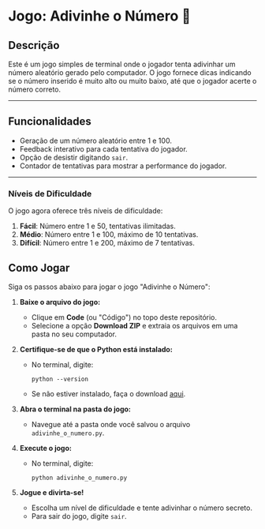 # Jogo: Adivinhe o Número 🎲

## Descrição
Este é um jogo simples de terminal onde o jogador tenta adivinhar um número aleatório gerado pelo computador. O jogo fornece dicas indicando se o número inserido é muito alto ou muito baixo, até que o jogador acerte o número correto.

---

## Funcionalidades
- Geração de um número aleatório entre 1 e 100.
- Feedback interativo para cada tentativa do jogador.
- Opção de desistir digitando `sair`.
- Contador de tentativas para mostrar a performance do jogador.

---
### Níveis de Dificuldade
O jogo agora oferece três níveis de dificuldade:
1. **Fácil**: Número entre 1 e 50, tentativas ilimitadas.
2. **Médio**: Número entre 1 e 100, máximo de 10 tentativas.
3. **Difícil**: Número entre 1 e 200, máximo de 7 tentativas.

## Como Jogar

Siga os passos abaixo para jogar o jogo "Adivinhe o Número":

1. **Baixe o arquivo do jogo:**
   - Clique em **Code** (ou "Código") no topo deste repositório.
   - Selecione a opção **Download ZIP** e extraia os arquivos em uma pasta no seu computador.
   
2. **Certifique-se de que o Python está instalado:**
   - No terminal, digite:
     ```
     python --version
     ```
   - Se não estiver instalado, faça o download [aqui](https://www.python.org/downloads/).

3. **Abra o terminal na pasta do jogo:**
   - Navegue até a pasta onde você salvou o arquivo `adivinhe_o_numero.py`.

4. **Execute o jogo:**
   - No terminal, digite:
     ```
     python adivinhe_o_numero.py
     ```

5. **Jogue e divirta-se!**
   - Escolha um nível de dificuldade e tente adivinhar o número secreto.
   - Para sair do jogo, digite `sair`.

